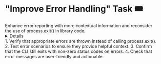 # "Improve Error Handling" Task 🎟️

<Description>
Enhance error reporting with more contextual information and reconsider the use of process.exit() in library code.
</Description>

<Details>
The current implementation uses process.exit() directly in the library code and has limited error context. This task involves:

1. Replace direct process.exit() calls with proper error throwing:
   - Create custom error classes if needed (e.g., `ValidationError`, `FileSystemError`)
   - Throw errors instead of calling process.exit()

2. Add more context to error messages:
   - Include file paths in error messages
   - Provide more specific error messages based on the operation that failed
   - Include original error information when catching and rethrowing

3. Implement centralized error handling at the CLI entry point:
   - Handle errors at the top level
   - Format error messages appropriately for CLI output
   - Set appropriate exit codes based on error types

4. Add logging for debugging purposes.

This will make the code more reusable as a library and provide better feedback to users when errors occur.
</Details>

<Tests>
1. Verify that appropriate errors are thrown instead of calling process.exit().
2. Test error scenarios to ensure they provide helpful context.
3. Confirm that the CLI still exits with non-zero status codes on errors.
4. Check that error messages are user-friendly and actionable.
</Tests>
